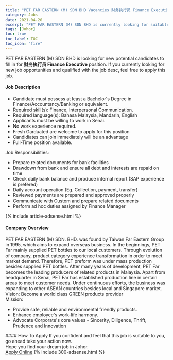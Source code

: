 ```yaml
---
title: "PET FAR EASTERN (M) SDN BHD Vacancies 财务执行员 Finance Executive" 
category: Jobs 
date: 2021-04-20 
excerpt: "PET FAR EASTERN (M) SDN BHD is currently looking for suitable person to fill in the 财务执行员 Finance Executive which based in Johor" 
tags: [Johor] 
toc: true 
toc_label: TOC 
toc_icon: "fire" 
--- 
```


<p>PET FAR EASTERN (M) SDN BHD is looking for new potential candidates to fill in for <b>财务执行员 Finance Executive</b> position. If you currently looking for new job opportunities and qualified with the job desc, feel free to apply this job.
</p><div><div><h4>Job Description</h4></div><div><div><span><div><ul><li>Candidate must possess at least a Bachelor's Degree in Finance/Accountancy/Banking or equivalent.</li><li>Required skill(s): Finance, Interpersonal Communication.</li><li>Required language(s): Bahasa Malaysia, Mandarin, English</li><li>Applicants must be willing to work in Senai.</li><li>No work experience required.</li><li>Fresh Garduated are welcome to apply for this position</li><li>Candidiates can join immediately will be an advantage</li><li>Full-Time position available.</li></ul><div>Job Responsibilities:</div><ul><li>Prepare related documents for bank facilities</li><li>Drawdown from bank and ensure all debt and interests are repaid on time</li><li>Check daily bank balance and produce internal report (SAP experience is prefered)</li><li>Daily account operation (Eg. Collection, payment, transfer)</li><li>Reviewed payments are prepared and approved properly</li><li>Communicate with Custom and prepare related documents</li><li>Perform ad hoc duties assigned by Finance Manager&#160;</li></ul></div></span></div></div></div> 
{% include article-adsense.html %} 
<div><div><h4>Company Overview</h4></div><div><div><span><div><div>
	PET FAR EASTERN (M) SDN. BHD. was found by Taiwan Far Eastern Group in 1995, which aims to expand overseas business. In the beginnings, PET Far mainly supplied PET bottles to our local customers. Through evolution of company, product category experience transformation in order to meet market demand. Therefore, PET preform was under mass production besides supplied PET bottles. After many years of development, PET Far becomes the leading producers of related products in Malaysia. Apart from headquarter in Senai, PET Far has established production line in certain areas to meet customer needs. Under continuous efforts, the business was expanding to other ASEAN countries besides local and Singapore market.</div>
<div>
	Vision: Become a world class GREEN products provider</div>
<div>
	Mission:</div>
<ul>
<li>
		Provide safe, reliable and environmental friendly products.</li>
<li>
		Enhance employee's work-life harmony.</li>
<li>
		Advocate Corporate's core values - Sincerity, Diligence, Thrift, Prudence and Innovation</li>
</ul></div></span></div></div></div> 
#### How To Apply 
If you confident and feel that this job is suitable to you, go ahead take your action now. <br/> 
Hope you find your dream job in Johor. <br/> 
<a href="https://www.jobstreet.com.my/en/job/财务执行员-finance-executive-4538466?jobId=jobstreet-my-job-4538466&" class="btn btn--info" target="_blank" rel="nofollow noopenner">Apply Online</a> 
{% include 300-adsense.html %} 